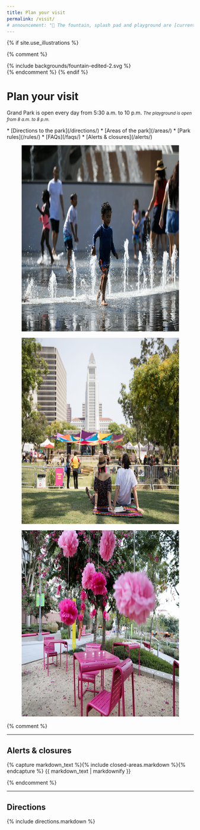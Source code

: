 ```yaml
---
title: Plan your visit
permalink: /visit/
# announcement: "🚧 The fountain, splash pad and playground are [currently closed](/alerts/) for maintenance and park improvements. Thank you for your patience 🙏"
---
```


{% if site.use_illustrations %}
<style>
.illustration {
  grid-column: -3/-1;
  grid-row: 2/4;
}
.illustration svg {
  height: 15vmax;
  width: auto;
}
main h1,
main h1 + p,
main h1 + p + nav,
main h1 + figure + p,
main h1 + figure + p + nav {
  grid-column-end: -4;
}

body > main > figure {
  width: calc(100vw - 3em);
  height: calc(100vw - 3em);
  border-radius: 50%;
}
body > main > figure img {
  display: block;
  width: calc(100vw - 3.75em);
  height: calc(100vw - 3.75em);
  object-fit: cover;
  border-radius: 50%;
  max-width: none;
}
@media (min-width: 60em) {
  body > main > figure {
    width: auto;
    height: auto;
    grid-column: -3/-1;
    grid-row: 2/5;
    justify-self: end;
    align-self: start;
    margin-bottom: 0;
    margin-top: 0;
  }
  body > main > figure + figure {
    grid-column: -4/-2;
    grid-row: 3/6;
    left: -10vw;
  }
  body > main > figure + figure + figure {
    grid-column: -3/-1;
    grid-row: 4/7;
    left: unset;
  }
  body > main > figure img {
    width: 25vw;
    height: 25vw;
  }
  body > main > main:first-of-type {
    margin-top: -10vw;
  }
    body > main > figure {
      grid-row: 1/5;
    }
}
@media (min-width: 80em) {
  body > main > figure {
    margin-right: 5vw;
    grid-row: 1/5;
  }
  body > main > figure img {
    width: calc(2.5/8 * 100vw - 3em);
    height: calc(2.5/8 * 100vw - 3em);
  }
}
@media (min-width: 60em) {
  body > main > figure:nth-of-type(2) {
    left: -10vw;
    top: 5vw;
  }
  body > main > figure:nth-of-type(2) img {
    width: calc(1.5/8 * 100vw - 3em);
    height: calc(1.5/8 * 100vw - 3em);
  }
  body > main > figure:nth-of-type(3) img {
    width: calc(2/8 * 100vw - 3em);
    height: calc(2/8 * 100vw - 3em);
  }
}
</style>

{% comment %}
<div class="illustration">
{% include backgrounds/fountain-edited-2.svg %}
</div>
{% endcomment %}
{% endif %}

<style media="false">
@media (min-width: 60em) {
  body > main > figure:first-of-type {
    grid-column: 1/-1;
    grid-row: 1/2;
    margin-left: -1.5em;
    margin-right: -1.5em;
    margin-top: -15.5em;
    position: relative;
    z-index: -1;
  }
  body > main > figure:first-of-type::after {
    content: "";
    background-image: linear-gradient(to top, hsla(0, 0%, 0%, 0.25) 25%, hsla(0, 0%, 0%, 0.25) 25%, hsla(0, 0%, 0%, 0));
    position: absolute;
    top: 0;
    left: 0;
    width: 100%;
    height: 100%;
  }
  body > main > figure:first-of-type img {
    width: 100%;
    height: calc(100vh + 1.5rem);
    min-height: 50vw;
    object-fit: cover;
  }
  .illustration {
    grid-row: 3/4;
  }
  /*
  body > main > nav:first-of-type {
    grid-row: 1/2;
    position: relative;
    z-index: 1;
    color: var(--snow);
    align-self: end;
  }
  */
  body > main > h1:first-of-type {
    grid-row: 1/2;
    position: relative;
    z-index: 1;
    color: var(--snow) !important;
    margin-bottom: 2.25em;
    align-self: end;
  }
  body > .sun {
    display: none;
  }
}
</style>

<style media="false">
@media (min-width: 60em) {
  body > main > figure:first-of-type {
    /*
    grid-column: 1/-1;
    margin-left: -1.5em;
    margin-right: -1.5em;
    margin-bottom: 0;
    */
  }
  body > main > figure:first-of-type img {
    height: 50vw;
    object-fit: cover;
  }
</style>

Plan your visit
=================

Grand Park is open every day from <time datetime="05:30">5:30 a.m.</time> to <time datetime="22:00">10 p.m.</time> 
_<span class="avoid-break"><small>The playground is open from <time datetime="08:00">8 a.m.</time> to <time datetime="20:00">8 p.m.</time></small></span>_

<nav markdown="1">
*   [Directions to the park](/directions/)
*   [Areas of the park](/areas/)
*   [Park rules](/rules/)
*   [FAQs](/faqs/)
*   [Alerts & closures](/alerts/)
</nav>

<figure>
  <img src="/assets/temporary/park/splash.jpg" alt="Photo 1" height="500" />
</figure>
<figure>
  <img src="/uploads/programs/sunday-sessions-5.jpg" alt="" height="500" />
</figure>
<figure>
  <img src="/assets/temporary/park/chairs-3.jpg" alt="Photo 1" height="500" />
</figure>

<!-- <section class="special-notice" role="status">
  <h2>
    
    Alerts &amp; Closures
  </h2>
  <p>🚧 The fountain, splash pad and playground are <a href="/alerts/">currently closed</a> for maintenance and park improvements. Thank you for your patience 🙏</p>

</section> -->

{% comment %}
<main markdown="1">

* * *

## Alerts & closures

{% capture markdown_text %}{% include closed-areas.markdown %}{% endcapture %}
{{ markdown_text | markdownify }}

</main>
{% endcomment %}

<main class="lime-light" markdown="1">

* * *

Directions
----

{% include directions.markdown %}

</main>

<!--
*   [Map of the Park](#map)
*   [Plants & Gardens](#plants)
*   [What’s Nearby](#nearby)
*   [History](#history)
-->

<!--
Map of the Park <a id="map"></a>
---------------

<figure>
  <a href="/assets/temporary/map.jpg"><img src="/assets/temporary/map.jpg" height="500" alt="Map of Grand Park" /></a>
</figure>


Plants & Gardens <a id="plants"></a>
----------------

What’s Nearby
-------------

History
-------
-->





